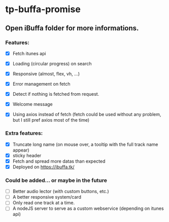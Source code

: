 # tp-buffa-promise
## Open iBuffa folder for more informations.

### Features:

- [x] Fetch itunes api
- [x] Loading (circular progress) on search
- [x] Responsive (almost, flex, vh, ...)
- [x] Error management on fetch
- [x] Detect if nothing is fetched from request.
- [x] Welcome message
- [x] Using axios instead of fetch (fetch could be used without any problem, but I still pref axios most of the time)


### Extra features:

- [x] Truncate long name (on mouse over, a tooltip with the full track name appear)
- [x] sticky header
- [x] Fetch and spread more datas than expected
- [x] Deployed on https://ibuffa.tk/

### Could be added... or maybe in the future

- [ ] Better audio lector (with custom buttons, etc.)
- [ ] A better responsive system/card
- [ ] Only read one track at a time.
- [ ] A nodeJS server to serve as a custom webservice (depending on itunes api)
